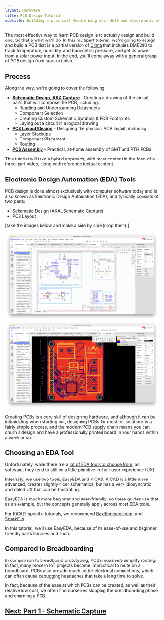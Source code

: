 ```yaml
---
layout: Hardware
title: PCB Design Tutorial
subtitle: Building a practical Meadow Wing with GNSS and atmospheric sensors.
---
```


The most effective way to learn PCB design is to actually design and build one. So that's what we'll do. In this multipart tutorial, we're going to design and build a PCB that is a partial version of [Clima](https://store.wildernesslabs.co/collections/frontpage/products/clima-weather-station-kit) that includes  BME280 to track temperature, humidity, and barometric pressure, and get its power from a solar power input. In the end, you'll come away with a general grasp of PCB design from start to finish.



## Process

Along the way, we're going to cover the following:

 * **[Schematic Design, AKA Capture](Schematic_Design)** - Creating a drawing of the circuit parts that will comprise the PCB, including:
   * Reading and Understanding Datasheets
   * Component Selection
   * Creating Custom Schematic Symbols & PCB Footrpints
   * Laying out a circuit in a logical drawing
 * **[PCB Layout/Design](PCB_Layout)** - Designing the physical PCB layout, including:
   * Layer Stackups
   * Component Placement
   * Routing
 * **[PCB Assembly](PCB_Assembly)** - Practical, at-home assembly of SMT and PTH PCBs.

This tutorial will take a hybrid approach, with most content in the form of a three-part video, along with reference textual content.

## Electronic Design Automation (EDA) Tools

PCB design is done almost exclusively with computer software today and is also known as Electronic Design Automation (EDA), and typically consists of two parts:

* Schematic Design (AKA _Schematic Capture)
* PCB Layout

[take the images below and make a side by side (crop them):]

![](../../Schematic_Design.png)
![](../../PCB_Design.png)

Creating PCBs is a core skill of designing hardware, and although it can be intimidating when starting out, designing PCBs for most IoT solutions is a fairly simple process, and the modern PCB supply chain means you can churn a design and have a professionally printed board in your hands within a week or so.

## Choosing an EDA Tool

Unfortunately, while there are a [lot of EDA tools to choose from](https://en.wikipedia.org/wiki/Comparison_of_EDA_software), as software, they tend to still be a little primitive in their user experience (UX).

Internally, we use two tools; [EasyEDA](https://easyeda.com/) and [KiCAD](https://kicad.org/). KiCAD is a little more advanced, creates slightly nicer schematics, but has a very idiosyncratic and dated UX that can be frustrating.

EasyEDA is much more beginner and user-friendly, so these guides use that as an example, but the concepts generally apply across most EDA tools.

For KiCAD-specific tutorials, we recommend [BaldEngineer.com](https://www.baldengineer.com/?s=kicad&submit=Search), and [SparkFun](https://learn.sparkfun.com/tutorials/beginners-guide-to-kicad).

In this tutorial, we'll use EasyEDA, because of its ease-of-use and beginner friendly parts libraries and such.

## Compared to Breadboarding

In comparison to breadboard prototyping, PCBs _massively_ simplify routing. In fact, many modern IoT projects become impractical to route on a breadboard. PCBs also provide much better electrical connections, which can often cause debugging headaches that take a long time to solve.

In fact, because of the ease at which PCBs can be created, as well as their relative low cost, we often find ourselves skipping the breadboarding phase and churning a PCB.

## [Next: Part 1 - Schematic Capture](Schematic_Design)
